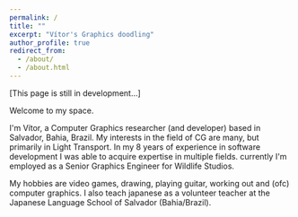 ```yaml
---
permalink: /
title: ""
excerpt: "Vítor's Graphics doodling"
author_profile: true
redirect_from: 
  - /about/
  - /about.html
---
```


[This page is still in development...]

Welcome to my space.

I'm Vítor, a Computer Graphics researcher (and developer) based in Salvador, Bahia, Brazil.
My interests in the field of CG are many, but primarily in Light Transport. In my 8 years of experience in software development I was able to acquire expertise in multiple fields. currently I'm employed as a Senior Graphics Engineer for Wildlife Studios.

My hobbies are video games, drawing, playing guitar, working out and (ofc) computer graphics. I also teach japanese as a volunteer teacher at the Japanese Language School of Salvador (Bahia/Brazil).


